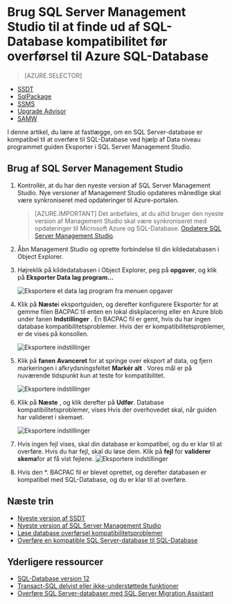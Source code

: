 <properties
   pageTitle="Brug SQL Server Management Studio til at finde ud af SQL-Database kompatibilitet før overførsel til Azure SQL-Database | Microsoft Azure"
   description="Microsoft Azure SQL Database, overflytning af databasen, SQL-Database kompatibilitet, eksportere Data niveau-guiden"
   services="sql-database"
   documentationCenter=""
   authors="CarlRabeler"
   manager="jhubbard"
   editor=""/>

<tags
   ms.service="sql-database"
   ms.devlang="NA"
   ms.topic="article"
   ms.tgt_pltfrm="NA"
   ms.workload="sqldb-migrate"
   ms.date="08/29/2016"
   ms.author="carlrab"/>

# <a name="use-sql-server-management-studio-to-determine-sql-database-compatibility-before-migration-to-azure-sql-database"></a>Brug SQL Server Management Studio til at finde ud af SQL-Database kompatibilitet før overførsel til Azure SQL-Database

> [AZURE.SELECTOR]
- [SSDT](sql-database-cloud-migrate-fix-compatibility-issues-ssdt.md)
- [SqlPackage](sql-database-cloud-migrate-determine-compatibility-sqlpackage.md)
- [SSMS](sql-database-cloud-migrate-determine-compatibility-ssms.md)
- [Upgrade Advisor](http://www.microsoft.com/download/details.aspx?id=48119)
- [SAMW](sql-database-cloud-migrate-fix-compatibility-issues.md)
 
I denne artikel, du lære at fastlægge, om en SQL Server-database er kompatibel til at overføre til SQL-Database ved hjælp af Data niveau programmet guiden Eksporter i SQL Server Management Studio.

## <a name="using-sql-server-management-studio"></a>Brug af SQL Server Management Studio

1. Kontrollér, at du har den nyeste version af SQL Server Management Studio. Nye versioner af Management Studio opdateres månedlige skal være synkroniseret med opdateringer til Azure-portalen.

     > [AZURE.IMPORTANT] Det anbefales, at du altid bruger den nyeste version af Management Studio skal være synkroniseret med opdateringer til Microsoft Azure og SQL-Database. [Opdatere SQL Server Management Studio](https://msdn.microsoft.com/library/mt238290.aspx).

2. Åbn Management Studio og oprette forbindelse til din kildedatabasen i Object Explorer.
3. Højreklik på kildedatabasen i Object Explorer, peg på **opgaver**, og klik på **Eksporter Data lag program...**

    ![Eksportere et data lag program fra menuen opgaver](./media/sql-database-cloud-migrate/TestForCompatibilityUsingSSMS01.png)

4. Klik på **Næste**i eksportguiden, og derefter konfigurere Eksportér for at gemme filen BACPAC til enten en lokal diskplacering eller en Azure blob under fanen **Indstillinger** . En BACPAC fil er gemt, hvis du har ingen database kompatibilitetsproblemer. Hvis der er kompatibilitetsproblemer, er de vises på konsollen.

    ![Eksportere indstillinger](./media/sql-database-cloud-migrate/TestForCompatibilityUsingSSMS02.png)

5. Klik på **fanen Avanceret** for at springe over eksport af data, og fjern markeringen i afkrydsningsfeltet **Markér alt** . Vores mål er på nuværende tidspunkt kun at teste for kompatibilitet.

    ![Eksportere indstillinger](./media/sql-database-cloud-migrate/TestForCompatibilityUsingSSMS03.png)

6. Klik på **Næste** , og klik derefter på **Udfør**. Database kompatibilitetsproblemer, vises Hvis der overhovedet skal, når guiden har valideret i skemaet.

    ![Eksportere indstillinger](./media/sql-database-cloud-migrate/TestForCompatibilityUsingSSMS04.png)

7. Hvis ingen fejl vises, skal din database er kompatibel, og du er klar til at overføre. Hvis du har fejl, skal du løse dem. Klik på **fejl** for **validerer skema**for at få vist fejlene. 
    ![Eksportere indstillinger](./media/sql-database-cloud-migrate/TestForCompatibilityUsingSSMS05.png)

8.  Hvis den *. BACPAC fil er blevet oprettet, og derefter databasen er kompatibel med SQL-Database, og du er klar til at overføre.

## <a name="next-steps"></a>Næste trin

- [Nyeste version af SSDT](https://msdn.microsoft.com/library/mt204009.aspx)
- [Nyeste version af SQL Server Management Studio](https://msdn.microsoft.com/library/mt238290.aspx)
- [Løse database overførsel kompatibilitetsproblemer](sql-database-cloud-migrate.md#fix-database-migration-compatibility-issues)
- [Overføre en kompatible SQL Server-database til SQL-Database](sql-database-cloud-migrate.md#migrate-a-compatible-sql-server-database-to-sql-database)

## <a name="additional-resources"></a>Yderligere ressourcer

- [SQL-Database version 12](sql-database-v12-whats-new.md)
- [Transact-SQL delvist eller ikke-understøttede funktioner](sql-database-transact-sql-information.md)
- [Overføre SQL Server-databaser med SQL Server Migration Assistant](http://blogs.msdn.com/b/ssma/)
